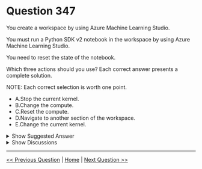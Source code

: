# Question 347

You create a workspace by using Azure Machine Learning Studio.

You must run a Python SDK v2 notebook in the workspace by using Azure Machine Learning Studio.

You need to reset the state of the notebook.

Which three actions should you use? Each correct answer presents a complete solution.

NOTE: Each correct selection is worth one point.

* A.Stop the current kernel.
* B.Change the compute.
* C.Reset the compute.
* D.Navigate to another section of the workspace.
* E.Change the current kernel.

<details>
  <summary>Show Suggested Answer</summary>

  <strong>BCE</strong><br>

</details>

<details>
  <summary>Show Discussions</summary>

<blockquote><p><strong>PI_Team</strong> <code>(Sat 24 Feb 2024 14:51)</code> - <em>Upvotes: 6</em></p><p>Stopping the current kernel will indeed interrupt the execution of the notebook, but it will not reset the state of the notebook. To reset the state of a Python SDK v2 notebook in an Azure Machine Learning Studio workspace, you can perform any of the following actions: B. Change the compute to switch to a different compute instance and reset the state of the notebook. C. Reset the compute to restart the compute instance running the notebook and reset its state. E. Change the current kernel to switch to a different kernel and reset the state of the notebook.

It&#x27;s easy, just try it in Azure notebook and you&#x27;ll see :) 

SaM</p></blockquote>
<blockquote><p><strong>kay1101</strong> <code>(Sun 24 Nov 2024 02:09)</code> - <em>Upvotes: 1</em></p><p>These actions will reset the notebook state and will reset all variables in the notebook.
Action	                 Result
Change the kernel	Notebook uses new kernel
Switch compute	Notebook automatically uses the new compute.
Reset compute	Starts again when you try to run a cell
Stop compute	No cells will run
Open notebook in Jupyter or JupyterLab	Notebook opened in a new tab.

reference:https://learn.microsoft.com/en-us/azure/machine-learning/how-to-run-jupyter-notebooks?view=azureml-api-2#change-the-notebook-environment</p></blockquote>
<blockquote><p><strong>kay1101</strong> <code>(Sun 24 Nov 2024 02:11)</code> - <em>Upvotes: 1</em></p><p>seems like the format is a mess.
Actions:
Change the kernel
Switch compute
Reset compute
Stop compute	
Open notebook in Jupyter or JupyterLab</p></blockquote>
<blockquote><p><strong>abcd9999</strong> <code>(Fri 02 Feb 2024 07:09)</code> - <em>Upvotes: 1</em></p><p>A. Stop the current kernel: This action stops the current Python kernel that is running the notebook. Stopping the kernel will clear any variables or state that was previously defined during the notebook execution.

D. Navigate to another section of the workspace: Moving to another section of the workspace, such as opening a different notebook or going to the &quot;Experiments&quot; section, effectively resets the notebook&#x27;s execution state.

E. Change the current kernel: Changing the current Python kernel to a new one can effectively reset the notebook&#x27;s execution state, similar to stopping the current kernel.</p></blockquote>
<blockquote><p><strong>phdykd</strong> <code>(Fri 26 Jan 2024 20:02)</code> - <em>Upvotes: 3</em></p><p>A. Stop the current kernel.
C. Reset the compute.
E. Change the current kernel.</p></blockquote>
<blockquote><p><strong>damaldon</strong> <code>(Fri 05 Jan 2024 22:16)</code> - <em>Upvotes: 2</em></p><p>Correct.
These actions will reset the notebook state and will reset all variables in the notebook.
Action 	Result
Change the kernel 	Notebook uses new kernel
Switch compute 	Notebook automatically uses the new compute.
Reset compute 	Starts again when you try to run a cell
Stop compute 	No cells will run
Open notebook in Jupyter or JupyterLab 	Notebook opened in a new tab.</p></blockquote>

</details>

---

[<< Previous Question](question_346.md) | [Home](/index.md) | [Next Question >>](question_348.md)
